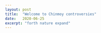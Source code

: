 ```yaml
---
layout: post
title:  "Welcome to Chinmoy controversies"
date:   2020-06-25
excerpt: "forth nature expand"
---
```


